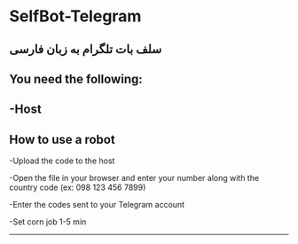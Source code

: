 # SelfBot-Telegram
سلف بات تلگرام به زبان فارسی 
 -----------------------------------------
## You need the following:

-Host 
 -----------------------------------------
## How to use a robot

-Upload the code to the host

-Open the file in your browser and enter your number along with the country code (ex: 098 123 456 7899)

-Enter the codes sent to your Telegram account

-Set corn job 1-5 min

-----------------------------------------
